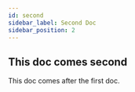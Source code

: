 ```yaml
---
id: second
sidebar_label: Second Doc
sidebar_position: 2
---
```


## This doc comes second

This doc comes after the first doc.
